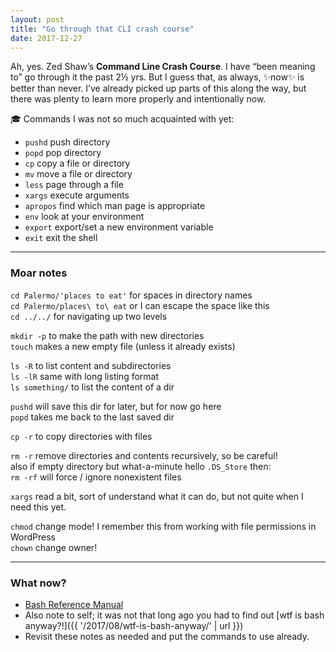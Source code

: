 ```yaml
---
layout: post
title: "Go through that CLI crash course"
date: 2017-12-27
---
```


Ah, yes. Zed Shaw’s **Command Line Crash Course**. I have “been meaning to” go through it the past 2½ yrs. But I guess that, as always, ✨now✨ is better than never. I’ve already picked up parts of this along the way, but there was plenty to learn more properly and intentionally now.

🎓 Commands I was not so much acquainted with yet:

- `pushd` push directory
- `popd` pop directory
- `cp` copy a file or directory
- `mv` move a file or directory
- `less` page through a file
- `xargs` execute arguments
- `apropos` find which man page is appropriate
- `env` look at your environment
- `export` export/set a new environment variable
- `exit` exit the shell

---

### Moar notes

`cd Palermo/'places to eat'` for spaces in directory names <br>
`cd Palermo/places\ to\ eat` or I can escape the space like this<br>
`cd ../../` for navigating up two levels

`mkdir -p` to make the path with new directories <br>
`touch` makes a new empty file (unless it already exists)

`ls -R` to list content and subdirectories <br>
`ls -lR` same with long listing format <br>
`ls something/` to list the content of a dir

`pushd` will save this dir for later, but for now go here<br>
`popd` takes me back to the last saved dir

`cp -r` to copy directories with files

`rm -r` remove directories and contents recursively, so be careful!<br>
also if empty directory but what-a-minute hello `.DS_Store` then:<br>
`rm -rf` will force / ignore nonexistent files

`xargs` read a bit, sort of understand what it can do, but not quite when I need this yet.

`chmod` change mode! I remember this from working with file permissions in WordPress <br>
`chown` change owner!

---

### What now?

- [Bash Reference Manual](http://www.gnu.org/software/bash/manual/bashref.html)
- Also note to self; it was not that long ago you had to find out [wtf is bash anyway?!]({{ '/2017/08/wtf-is-bash-anyway/' | url }})
- Revisit these notes as needed and put the commands to use already.
